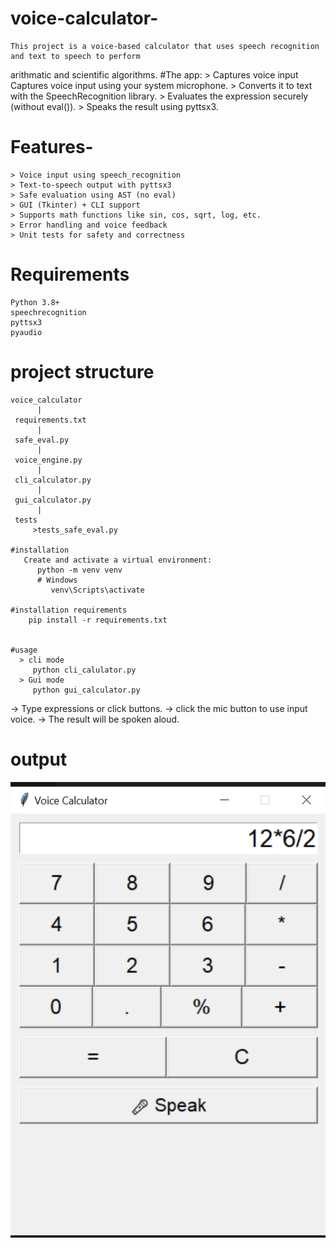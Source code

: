 # voice-calculator-
    This project is a voice-based calculator that uses speech recognition and text to speech to perform 
arithmatic and scientific algorithms.
#The app:
    > Captures voice input Captures voice input using your system microphone.
    > Converts it to text with the SpeechRecognition library.
    > Evaluates the expression securely (without eval()).
    > Speaks the result using pyttsx3.

  # Features-
    > Voice input using speech_recognition
    > Text-to-speech output with pyttsx3
    > Safe evaluation using AST (no eval)
    > GUI (Tkinter) + CLI support
    > Supports math functions like sin, cos, sqrt, log, etc.
    > Error handling and voice feedback
    > Unit tests for safety and correctness

  # Requirements
    Python 3.8+
    speechrecognition
    pyttsx3
    pyaudio

  # project structure
    voice_calculator
          |
     requirements.txt
          |
     safe_eval.py
          |
     voice_engine.py
          |
     cli_calculator.py
          |
     gui_calculator.py
          |
     tests
         >tests_safe_eval.py

    #installation
       Create and activate a virtual environment:
          python -m venv venv
          # Windows
             venv\Scripts\activate

    #installation requirements
        pip install -r requirements.txt


    #usage
      > cli mode
         python cli_calulator.py
      > Gui mode
         python gui_calculator.py
  -> Type expressions or click buttons.
  -> click the mic button to use input voice.
  -> The result will be spoken aloud.
   # output
![screenshot](https://github.com/abdulkhalik183/voice-calculator-/blob/eea6af2b656dde3d1505f99f5a61b98ae3065f5d/cal2.png)


